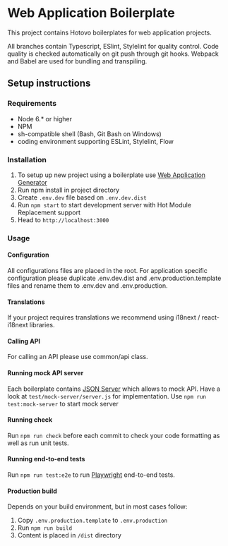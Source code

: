 # Web Application Boilerplate
 This project contains Hotovo boilerplates for web application projects.

All branches contain  Typescript, ESlint, Stylelint for quality control. Code quality is checked automatically on git push through git hooks. Webpack and Babel are used for bundling and transpiling.

## Setup instructions

### Requirements
- Node 6.* or higher
- NPM
- sh-compatible shell (Bash, Git Bash on Windows)
- coding environment supporting ESLint, Stylelint, Flow

### Installation
 1. To setup up new project using a boilerplate use [Web Application Generator](https://bitbucket.org/hotovo/webapplication-generator/)
 2. Run npm install in project directory
 3. Create `.env.dev` file based on `.env.dev.dist`
 4. Run `npm start` to start development server with Hot Module Replacement support
 5. Head to `http://localhost:3000`

### Usage

#### Configuration
All configurations files are placed in the root.
For application specific configuration please duplicate .env.dev.dist and .env.production.template files and rename them to .env.dev and .env.production.

#### Translations
If your project requires translations we recommend using i18next / react-i18next libraries.

#### Calling API
For calling an API please use common/api class.

#### Running mock API server
 Each boilerplate contains [JSON Server](https://github.com/typicode/json-server) which allows to mock API. Have a look at `test/mock-server/server.js` for implementation.
 Use `npm run test:mock-server` to start mock server



#### Running check
Run `npm run check` before each commit to check your code formatting as well as run unit tests.

#### Running end-to-end tests
Run `npm run test:e2e` to run [Playwright](https://playwright.dev/) end-to-end tests.

#### Production build
Depends on your build environment, but in most cases follow:
 1. Copy `.env.production.template` to `.env.production`
 2. Run `npm run build`
 3. Content is placed in `/dist` directory
